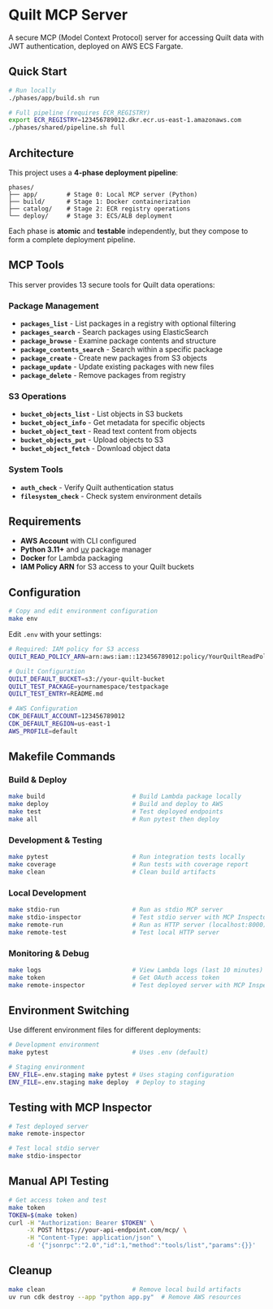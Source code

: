# Quilt MCP Server

A secure MCP (Model Context Protocol) server for accessing Quilt data with JWT authentication, deployed on AWS ECS Fargate.

## Quick Start

```bash
# Run locally
./phases/app/build.sh run

# Full pipeline (requires ECR_REGISTRY)
export ECR_REGISTRY=123456789012.dkr.ecr.us-east-1.amazonaws.com
./phases/shared/pipeline.sh full
```

## Architecture

This project uses a **4-phase deployment pipeline**:

```
phases/
├── app/        # Stage 0: Local MCP server (Python)
├── build/      # Stage 1: Docker containerization  
├── catalog/    # Stage 2: ECR registry operations
└── deploy/     # Stage 3: ECS/ALB deployment
```

Each phase is **atomic** and **testable** independently, but they compose to form a complete deployment pipeline.

## MCP Tools

This server provides 13 secure tools for Quilt data operations:

### Package Management
- **`packages_list`** - List packages in a registry with optional filtering
- **`packages_search`** - Search packages using ElasticSearch  
- **`package_browse`** - Examine package contents and structure
- **`package_contents_search`** - Search within a specific package
- **`package_create`** - Create new packages from S3 objects
- **`package_update`** - Update existing packages with new files
- **`package_delete`** - Remove packages from registry

### S3 Operations
- **`bucket_objects_list`** - List objects in S3 buckets
- **`bucket_object_info`** - Get metadata for specific objects
- **`bucket_object_text`** - Read text content from objects
- **`bucket_objects_put`** - Upload objects to S3
- **`bucket_object_fetch`** - Download object data

### System Tools
- **`auth_check`** - Verify Quilt authentication status
- **`filesystem_check`** - Check system environment details

## Requirements

- **AWS Account** with CLI configured  
- **Python 3.11+** and [uv](https://docs.astral.sh/uv/) package manager
- **Docker** for Lambda packaging
- **IAM Policy ARN** for S3 access to your Quilt buckets

## Configuration

```bash
# Copy and edit environment configuration
make env
```

Edit `.env` with your settings:

```bash
# Required: IAM policy for S3 access
QUILT_READ_POLICY_ARN=arn:aws:iam::123456789012:policy/YourQuiltReadPolicy

# Quilt Configuration  
QUILT_DEFAULT_BUCKET=s3://your-quilt-bucket
QUILT_TEST_PACKAGE=yournamespace/testpackage
QUILT_TEST_ENTRY=README.md

# AWS Configuration
CDK_DEFAULT_ACCOUNT=123456789012
CDK_DEFAULT_REGION=us-east-1
AWS_PROFILE=default
```

## Makefile Commands

### Build & Deploy
```bash
make build                        # Build Lambda package locally
make deploy                       # Build and deploy to AWS
make test                         # Test deployed endpoints
make all                          # Run pytest then deploy
```

### Development & Testing
```bash
make pytest                       # Run integration tests locally
make coverage                     # Run tests with coverage report
make clean                        # Clean build artifacts
```

### Local Development
```bash
make stdio-run                    # Run as stdio MCP server
make stdio-inspector              # Test stdio server with MCP Inspector
make remote-run                   # Run as HTTP server (localhost:8000)
make remote-test                  # Test local HTTP server
```

### Monitoring & Debug
```bash
make logs                         # View Lambda logs (last 10 minutes)
make token                        # Get OAuth access token
make remote-inspector             # Test deployed server with MCP Inspector
```

## Environment Switching

Use different environment files for different deployments:

```bash
# Development environment
make pytest                       # Uses .env (default)

# Staging environment  
ENV_FILE=.env.staging make pytest # Uses staging configuration
ENV_FILE=.env.staging make deploy  # Deploy to staging
```

## Testing with MCP Inspector

```bash
# Test deployed server
make remote-inspector

# Test local stdio server
make stdio-inspector
```

## Manual API Testing

```bash
# Get access token and test
make token
TOKEN=$(make token)
curl -H "Authorization: Bearer $TOKEN" \
     -X POST https://your-api-endpoint.com/mcp/ \
     -H "Content-Type: application/json" \
     -d '{"jsonrpc":"2.0","id":1,"method":"tools/list","params":{}}'
```

## Cleanup

```bash
make clean                        # Remove local build artifacts
uv run cdk destroy --app "python app.py"  # Remove AWS resources
```
